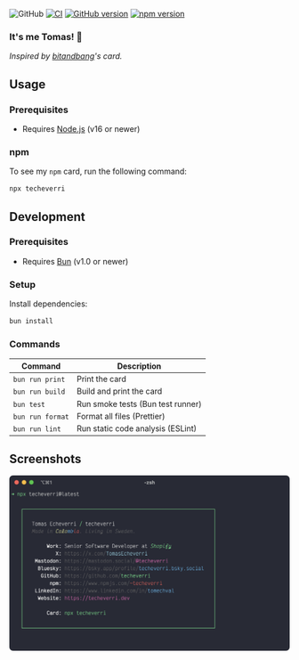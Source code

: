 ![GitHub](https://img.shields.io/github/license/techeverri/techeverri-cli?color=blue) [![CI](https://github.com/techeverri/techeverri-cli/actions/workflows/ci.yml/badge.svg)](https://github.com/techeverri/techeverri-cli/actions/workflows/ci.yml) [![GitHub version](https://badge.fury.io/gh/techeverri%2Ftecheverri-cli.svg)](https://badge.fury.io/gh/techeverri%2Ftecheverri-cli) [![npm version](https://badge.fury.io/js/techeverri.svg)](https://badge.fury.io/js/techeverri)

### It's me Tomas! 👋

_Inspired by [bitandbang](https://github.com/bnb/bitandbang)'s card._

## Usage

### Prerequisites

- Requires [Node.js](https://nodejs.org/) (v16 or newer)

### npm

To see my `npm` card, run the following command:

```sh
npx techeverri
```

## Development

### Prerequisites

- Requires [Bun](https://bun.sh/) (v1.0 or newer)

### Setup

Install dependencies:

```sh
bun install
```

### Commands

| Command          | Description                       |
| ---------------- | --------------------------------- |
| `bun run print`  | Print the card                    |
| `bun run build`  | Build and print the card          |
| `bun test`       | Run smoke tests (Bun test runner) |
| `bun run format` | Format all files (Prettier)       |
| `bun run lint`   | Run static code analysis (ESLint) |

## Screenshots

![image](./screenshot.png)
